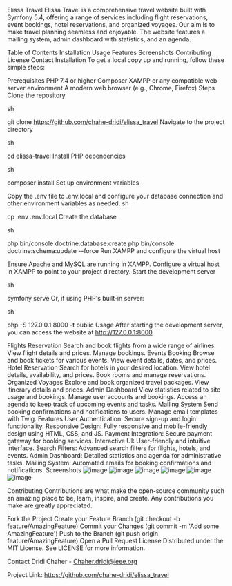 Elissa Travel
Elissa Travel is a comprehensive travel website built with Symfony 5.4, offering a range of services including flight reservations, event bookings, hotel reservations, and organized voyages. Our aim is to make travel planning seamless and enjoyable. The website features a mailing system, admin dashboard with statistics, and an agenda.


Table of Contents
Installation
Usage
Features
Screenshots
Contributing
License
Contact
Installation
To get a local copy up and running, follow these simple steps:

Prerequisites
PHP 7.4 or higher
Composer
XAMPP or any compatible web server environment
A modern web browser (e.g., Chrome, Firefox)
Steps
Clone the repository

sh
 
git clone  https://github.com/chahe-dridi/elissa_travel
Navigate to the project directory

sh
 
cd elissa-travel
Install PHP dependencies

sh
 
composer install
Set up environment variables

Copy the .env file to .env.local and configure your database connection and other environment variables as needed.
sh
 
cp .env .env.local
Create the database

sh
 
php bin/console doctrine:database:create
php bin/console doctrine:schema:update --force
Run XAMPP and configure the virtual host

Ensure Apache and MySQL are running in XAMPP.
Configure a virtual host in XAMPP to point to your project directory.
Start the development server

sh
 
symfony serve
Or, if using PHP's built-in server:

sh
 
php -S 127.0.0.1:8000 -t public
Usage
After starting the development server, you can access the website at http://127.0.0.1:8000.

Flights Reservation
Search and book flights from a wide range of airlines.
View flight details and prices.
Manage bookings.
Events Booking
Browse and book tickets for various events.
View event details, dates, and prices.
Hotel Reservation
Search for hotels in your desired location.
View hotel details, availability, and prices.
Book rooms and manage reservations.
Organized Voyages
Explore and book organized travel packages.
View itinerary details and prices.
Admin Dashboard
View statistics related to site usage and bookings.
Manage user accounts and bookings.
Access an agenda to keep track of upcoming events and tasks.
Mailing System
Send booking confirmations and notifications to users.
Manage email templates with Twig.
Features
User Authentication: Secure sign-up and login functionality.
Responsive Design: Fully responsive and mobile-friendly design using HTML, CSS, and JS.
Payment Integration: Secure payment gateway for booking services.
Interactive UI: User-friendly and intuitive interface.
Search Filters: Advanced search filters for flights, hotels, and events.
Admin Dashboard: Detailed statistics and agenda for administrative tasks.
Mailing System: Automated emails for booking confirmations and notifications.
Screenshots
![image](https://github.com/chahe-dridi/elissa_travel/assets/91032735/0affb899-03b9-4537-9e69-4edc793e60d3)
![image](https://github.com/chahe-dridi/elissa_travel/assets/91032735/615cd584-6abb-474d-b3c4-836be315a3da)
![image](https://github.com/chahe-dridi/elissa_travel/assets/91032735/9c233ab6-81bb-4a6e-8c48-d37b233aca59)
![image](https://github.com/chahe-dridi/elissa_travel/assets/91032735/b4e79d90-561b-433e-b656-1c8b9ae71c6f)
![image](https://github.com/chahe-dridi/elissa_travel/assets/91032735/de4138f8-846e-4841-80c1-36c7550c63d3)
![image](https://github.com/chahe-dridi/elissa_travel/assets/91032735/cd68d423-1fa8-40e8-85d3-1bff99ddb1e4)

 

Contributing
Contributions are what make the open-source community such an amazing place to be, learn, inspire, and create. Any contributions you make are greatly appreciated.

Fork the Project
Create your Feature Branch (git checkout -b feature/AmazingFeature)
Commit your Changes (git commit -m 'Add some AmazingFeature')
Push to the Branch (git push origin feature/AmazingFeature)
Open a Pull Request
License
Distributed under the MIT License. See LICENSE for more information.

Contact
Dridi Chaher - Chaher.dridi@ieee.org

Project Link:  https://github.com/chahe-dridi/elissa_travel

